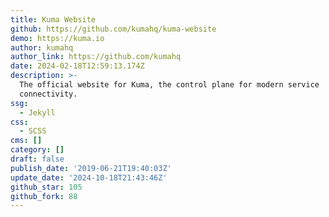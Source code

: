 ```yaml
---
title: Kuma Website
github: https://github.com/kumahq/kuma-website
demo: https://kuma.io
author: kumahq
author_link: https://github.com/kumahq
date: 2024-02-18T12:59:13.174Z
description: >-
  The official website for Kuma, the control plane for modern service
  connectivity.
ssg:
  - Jekyll
css:
  - SCSS
cms: []
category: []
draft: false
publish_date: '2019-06-21T19:40:03Z'
update_date: '2024-10-18T21:43:46Z'
github_star: 105
github_fork: 88
---
```

